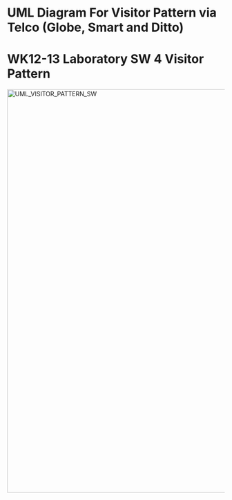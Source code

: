 # UML Diagram For Visitor Pattern via Telco (Globe, Smart and Ditto)
# WK12-13 Laboratory SW 4 Visitor Pattern

<img width="932" alt="UML_VISITOR_PATTERN_SW" src="https://github.com/VinceTedChua/visitorPattern/assets/142372312/6d43a8f8-5e53-4030-af28-5c9948725ae1">
